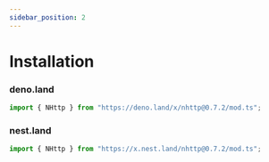 ```yaml
---
sidebar_position: 2
---
```


# Installation
### deno.land
```js
import { NHttp } from "https://deno.land/x/nhttp@0.7.2/mod.ts";
```
### nest.land
```js
import { NHttp } from "https://x.nest.land/nhttp@0.7.2/mod.ts";
```
